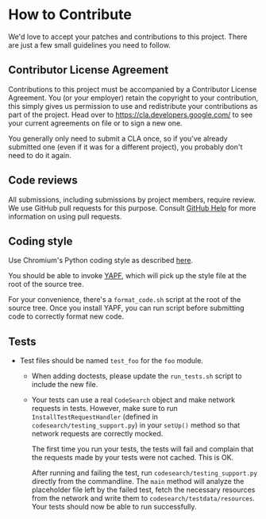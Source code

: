 # How to Contribute

We'd love to accept your patches and contributions to this project. There are
just a few small guidelines you need to follow.

## Contributor License Agreement

Contributions to this project must be accompanied by a Contributor License
Agreement. You (or your employer) retain the copyright to your contribution,
this simply gives us permission to use and redistribute your contributions as
part of the project. Head over to <https://cla.developers.google.com/> to see
your current agreements on file or to sign a new one.

You generally only need to submit a CLA once, so if you've already submitted one
(even if it was for a different project), you probably don't need to do it
again.

## Code reviews

All submissions, including submissions by project members, require review. We
use GitHub pull requests for this purpose. Consult
[GitHub Help](https://help.github.com/articles/about-pull-requests/) for more
information on using pull requests.

## Coding style

Use Chromium's Python coding style as described [here][cr-python-style].

You should be able to invoke [YAPF][yapf], which will pick up the style file at
the root of the source tree.

For your convenience, there's a `format_code.sh` script at the root of the
source tree. Once you install YAPF, you can run script before submitting code to
correctly format new code.

## Tests

  * Test files should be named `test_foo` for the `foo` module.

	* When adding doctests, please update the `run_tests.sh` script to include the
		new file.

	* Your tests can use a real `CodeSearch` object and make network requests in
		tests. However, make sure to run `InstallTestRequestHandler` (defined in
		`codesearch/testing_support.py`) in your `setUp()` method so that network
		requests are correctly mocked.

		The first time you run your tests, the tests will fail and complain that
		the requests made by your tests were not cached. This is OK.

		After running and failing the test, run `codesearch/testing_support.py`
		directly from the commandline. The `main` method will analyze the
		placeholder file left by the failed test, fetch the necessary resources from
		the network and write them to `codesearch/testdata/resources`. Your tests
		should now be able to run successfully.

[cr-python-style]: https://chromium.googlesource.com/chromium/src/+/master/styleguide/styleguide.md
[yapf]: https://github.com/google/yapf
